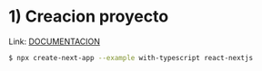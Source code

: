 # 1) Creacion proyecto

Link: [DOCUMENTACION](https://github.com/vercel/next.js/tree/canary/examples/with-typescript)

```bash
$ npx create-next-app --example with-typescript react-nextjs
```
